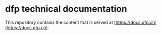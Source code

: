 
# dfp technical documentation

This repository contains the content that is served at [https://docs.dfp.ch](https://docs.dfp.ch).

